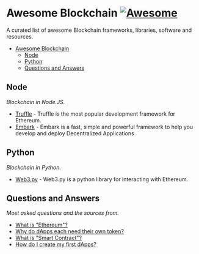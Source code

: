 # Awesome Blockchain [![Awesome](https://awesome.re/badge.svg)](https://github.com/kororo/awesome-blockchain)

A curated list of awesome Blockchain frameworks, libraries, software and resources.

- [Awesome Blockchain](#awesome-blockchain)
    - [Node](#node)
    - [Python](#python)
    - [Questions and Answers](#questions-and-answers)


## Node
*Blockchain in Node.JS.*

* [Truffle](http://truffleframework.com/) - Truffle is the most popular development framework for Ethereum.
* [Embark](https://embark.status.im/) - Embark is a fast, simple and powerful framework to help you develop and deploy Decentralized Applications


## Python
*Blockchain in Python.*

* [Web3.py](http://web3py.readthedocs.io/en/stable/index.html) - Web3.py is a python library for interacting with Ethereum.

## Questions and Answers    
*Most asked questions and the sources from.*

* [What is "Ethereum"?](http://www.ethdocs.org/en/latest/introduction/what-is-ethereum.html#what-is-ethereum)
* [Why do dApps each need their own token?](https://www.reddit.com/r/ethereum/comments/78u106/eli5_why_do_dapps_each_need_their_own_token/)
* [What is "Smart Contract"?](http://www.ethdocs.org/en/latest/introduction/web3.html#smart-contracts)
* [How do I create my first dApps?](http://truffleframework.com/tutorials/pet-shop)
